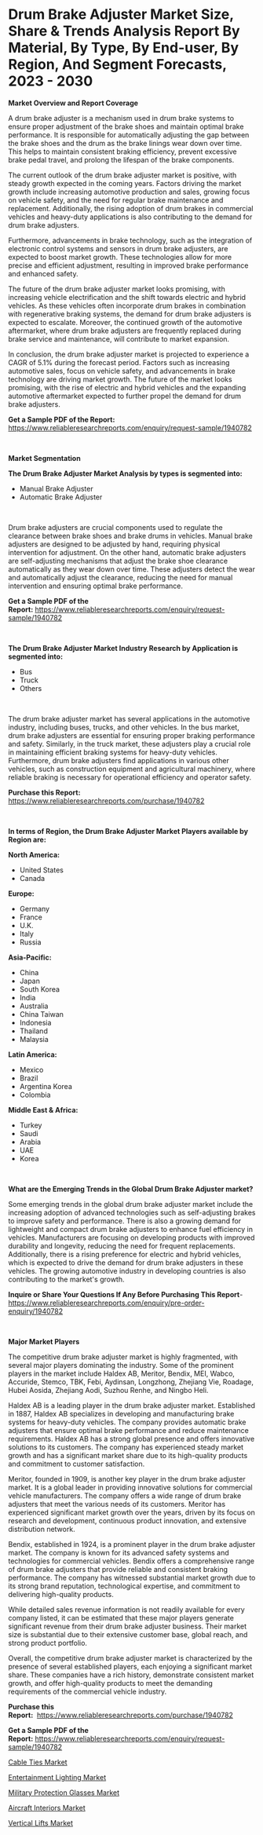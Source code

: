 <p><h1>Drum Brake Adjuster Market Size, Share & Trends Analysis Report By Material, By Type, By End-user, By Region, And Segment Forecasts, 2023 - 2030</h1></p><p><strong>Market Overview and Report Coverage</strong></p>
<p><p>A drum brake adjuster is a mechanism used in drum brake systems to ensure proper adjustment of the brake shoes and maintain optimal brake performance. It is responsible for automatically adjusting the gap between the brake shoes and the drum as the brake linings wear down over time. This helps to maintain consistent braking efficiency, prevent excessive brake pedal travel, and prolong the lifespan of the brake components.</p><p>The current outlook of the drum brake adjuster market is positive, with steady growth expected in the coming years. Factors driving the market growth include increasing automotive production and sales, growing focus on vehicle safety, and the need for regular brake maintenance and replacement. Additionally, the rising adoption of drum brakes in commercial vehicles and heavy-duty applications is also contributing to the demand for drum brake adjusters.</p><p>Furthermore, advancements in brake technology, such as the integration of electronic control systems and sensors in drum brake adjusters, are expected to boost market growth. These technologies allow for more precise and efficient adjustment, resulting in improved brake performance and enhanced safety.</p><p>The future of the drum brake adjuster market looks promising, with increasing vehicle electrification and the shift towards electric and hybrid vehicles. As these vehicles often incorporate drum brakes in combination with regenerative braking systems, the demand for drum brake adjusters is expected to escalate. Moreover, the continued growth of the automotive aftermarket, where drum brake adjusters are frequently replaced during brake service and maintenance, will contribute to market expansion.</p><p>In conclusion, the drum brake adjuster market is projected to experience a CAGR of 5.1% during the forecast period. Factors such as increasing automotive sales, focus on vehicle safety, and advancements in brake technology are driving market growth. The future of the market looks promising, with the rise of electric and hybrid vehicles and the expanding automotive aftermarket expected to further propel the demand for drum brake adjusters.</p></p>
<p><strong>Get a Sample PDF of the Report:</strong> <a href="https://www.reliableresearchreports.com/enquiry/request-sample/1940782">https://www.reliableresearchreports.com/enquiry/request-sample/1940782</a></p>
<p>&nbsp;</p>
<p><strong>Market Segmentation</strong></p>
<p><strong>The Drum Brake Adjuster Market Analysis by types is segmented into:</strong></p>
<p><ul><li>Manual Brake Adjuster</li><li>Automatic Brake Adjuster</li></ul></p>
<p>&nbsp;</p>
<p><p>Drum brake adjusters are crucial components used to regulate the clearance between brake shoes and brake drums in vehicles. Manual brake adjusters are designed to be adjusted by hand, requiring physical intervention for adjustment. On the other hand, automatic brake adjusters are self-adjusting mechanisms that adjust the brake shoe clearance automatically as they wear down over time. These adjusters detect the wear and automatically adjust the clearance, reducing the need for manual intervention and ensuring optimal brake performance.</p></p>
<p><strong>Get a Sample PDF of the Report:</strong>&nbsp;<a href="https://www.reliableresearchreports.com/enquiry/request-sample/1940782">https://www.reliableresearchreports.com/enquiry/request-sample/1940782</a></p>
<p>&nbsp;</p>
<p><strong>The Drum Brake Adjuster Market Industry Research by Application is segmented into:</strong></p>
<p><ul><li>Bus</li><li>Truck</li><li>Others</li></ul></p>
<p>&nbsp;</p>
<p><p>The drum brake adjuster market has several applications in the automotive industry, including buses, trucks, and other vehicles. In the bus market, drum brake adjusters are essential for ensuring proper braking performance and safety. Similarly, in the truck market, these adjusters play a crucial role in maintaining efficient braking systems for heavy-duty vehicles. Furthermore, drum brake adjusters find applications in various other vehicles, such as construction equipment and agricultural machinery, where reliable braking is necessary for operational efficiency and operator safety.</p></p>
<p><strong>Purchase this Report:</strong>&nbsp; <a href="https://www.reliableresearchreports.com/purchase/1940782">https://www.reliableresearchreports.com/purchase/1940782</a></p>
<p>&nbsp;</p>
<p><strong>In terms of Region, the Drum Brake Adjuster Market Players available by Region are:</strong></p>
<p>
    <p> <strong> North America: </strong>
        <ul>
            <li>United States</li>
            <li>Canada</li>
        </ul>
        </p> 
    <p> <strong> Europe: </strong>
        <ul>
            <li>Germany</li>
            <li>France</li>
            <li>U.K.</li>
            <li>Italy</li>
            <li>Russia</li>
        </ul>
        </p> 
    <p> <strong> Asia-Pacific: </strong>
        <ul>
            <li>China</li>
            <li>Japan</li>
            <li>South Korea</li>
            <li>India</li>
            <li>Australia</li>
            <li>China Taiwan</li>
            <li>Indonesia</li>
            <li>Thailand</li>
            <li>Malaysia</li>
        </ul>
        </p> 
    <p> <strong> Latin America: </strong>
        <ul>
            <li>Mexico</li>
            <li>Brazil</li>
            <li>Argentina Korea</li>
            <li>Colombia</li>
        </ul>
        </p> 
    <p> <strong> Middle East & Africa: </strong>
        <ul>
            <li>Turkey</li>
            <li>Saudi</li>
            <li>Arabia</li>
            <li>UAE</li>
            <li>Korea</li>
        </ul>
    </p>
    </p>
<p>&nbsp;</p>
<p><strong>What are the Emerging Trends in the Global Drum Brake Adjuster market?</strong></p>
<p><p>Some emerging trends in the global drum brake adjuster market include the increasing adoption of advanced technologies such as self-adjusting brakes to improve safety and performance. There is also a growing demand for lightweight and compact drum brake adjusters to enhance fuel efficiency in vehicles. Manufacturers are focusing on developing products with improved durability and longevity, reducing the need for frequent replacements. Additionally, there is a rising preference for electric and hybrid vehicles, which is expected to drive the demand for drum brake adjusters in these vehicles. The growing automotive industry in developing countries is also contributing to the market's growth.</p></p>
<p><strong>Inquire or Share Your Questions If Any Before Purchasing This Report</strong>- <a href="https://www.reliableresearchreports.com/enquiry/pre-order-enquiry/1940782">https://www.reliableresearchreports.com/enquiry/pre-order-enquiry/1940782</a></p>
<p>&nbsp;</p>
<p><strong>Major Market Players</strong></p>
<p><p>The competitive drum brake adjuster market is highly fragmented, with several major players dominating the industry. Some of the prominent players in the market include Haldex AB, Meritor, Bendix, MEI, Wabco, Accuride, Stemco, TBK, Febi, Aydinsan, Longzhong, Zhejiang Vie, Roadage, Hubei Aosida, Zhejiang Aodi, Suzhou Renhe, and Ningbo Heli.</p><p>Haldex AB is a leading player in the drum brake adjuster market. Established in 1887, Haldex AB specializes in developing and manufacturing brake systems for heavy-duty vehicles. The company provides automatic brake adjusters that ensure optimal brake performance and reduce maintenance requirements. Haldex AB has a strong global presence and offers innovative solutions to its customers. The company has experienced steady market growth and has a significant market share due to its high-quality products and commitment to customer satisfaction.</p><p>Meritor, founded in 1909, is another key player in the drum brake adjuster market. It is a global leader in providing innovative solutions for commercial vehicle manufacturers. The company offers a wide range of drum brake adjusters that meet the various needs of its customers. Meritor has experienced significant market growth over the years, driven by its focus on research and development, continuous product innovation, and extensive distribution network.</p><p>Bendix, established in 1924, is a prominent player in the drum brake adjuster market. The company is known for its advanced safety systems and technologies for commercial vehicles. Bendix offers a comprehensive range of drum brake adjusters that provide reliable and consistent braking performance. The company has witnessed substantial market growth due to its strong brand reputation, technological expertise, and commitment to delivering high-quality products.</p><p>While detailed sales revenue information is not readily available for every company listed, it can be estimated that these major players generate significant revenue from their drum brake adjuster business. Their market size is substantial due to their extensive customer base, global reach, and strong product portfolio.</p><p>Overall, the competitive drum brake adjuster market is characterized by the presence of several established players, each enjoying a significant market share. These companies have a rich history, demonstrate consistent market growth, and offer high-quality products to meet the demanding requirements of the commercial vehicle industry.</p></p>
<p><strong>Purchase this Report:</strong>&nbsp;&nbsp;<a href="https://www.reliableresearchreports.com/purchase/1940782">https://www.reliableresearchreports.com/purchase/1940782</a></p>
<p></p>
<p><strong>Get a Sample PDF of the Report:</strong>&nbsp;<a href="https://www.reliableresearchreports.com/enquiry/request-sample/1940782">https://www.reliableresearchreports.com/enquiry/request-sample/1940782</a></p>
<p><p><a href="https://medium.com/@klrahulrp23/cable-ties-market-size-market-outlook-and-market-forecast-2023-to-2030-d1605361eaf9">Cable Ties Market</a></p><p><a href="https://medium.com/@suryayadavrp23/entertainment-lighting-market-trends-forecast-and-competitive-analysis-to-2030-eb14de570c9b">Entertainment Lighting Market</a></p><p><a href="https://www.linkedin.com/pulse/military-protection-glasses-market-insights-players-forecast-3amqe/">Military Protection Glasses Market</a></p><p><a href="https://github.com/AKSHATREPORTPRIME/Market-Research-Report-List-1/blob/main/aircraft-interiors-market.md">Aircraft Interiors Market</a></p><p><a href="https://www.linkedin.com/pulse/vertical-lifts-market-challenges-opportunities-growth-h7hie/">Vertical Lifts Market</a></p></p>